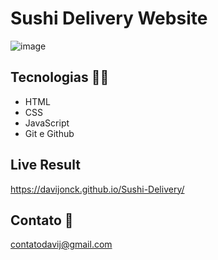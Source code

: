 # Sushi Delivery Website

![image](https://user-images.githubusercontent.com/17154364/204361665-c40dceb4-53e0-48b2-9705-19507134ea28.png)

## Tecnologias 🧑‍💻 

- HTML
- CSS 
- JavaScript
- Git e Github


## Live Result 
https://davijonck.github.io/Sushi-Delivery/


## Contato 🤚 

contatodavij@gmail.com

